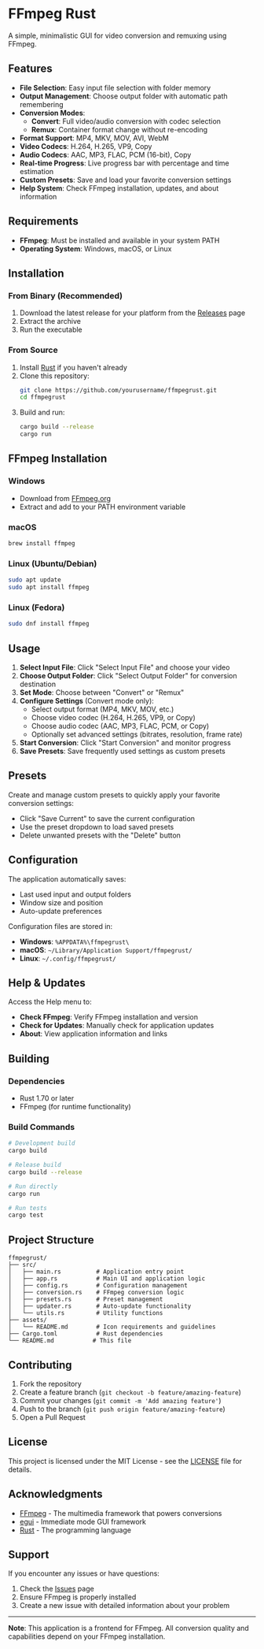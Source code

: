 # FFmpeg Rust

A simple, minimalistic GUI for video conversion and remuxing using FFmpeg.

## Features

- **File Selection**: Easy input file selection with folder memory
- **Output Management**: Choose output folder with automatic path remembering
- **Conversion Modes**:
  - **Convert**: Full video/audio conversion with codec selection
  - **Remux**: Container format change without re-encoding
- **Format Support**: MP4, MKV, MOV, AVI, WebM
- **Video Codecs**: H.264, H.265, VP9, Copy
- **Audio Codecs**: AAC, MP3, FLAC, PCM (16-bit), Copy
- **Real-time Progress**: Live progress bar with percentage and time estimation
- **Custom Presets**: Save and load your favorite conversion settings
- **Help System**: Check FFmpeg installation, updates, and about information

## Requirements

- **FFmpeg**: Must be installed and available in your system PATH
- **Operating System**: Windows, macOS, or Linux

## Installation

### From Binary (Recommended)

1. Download the latest release for your platform from the [Releases](https://github.com/yourusername/ffmpegrust/releases) page
2. Extract the archive
3. Run the executable

### From Source

1. Install [Rust](https://rustup.rs/) if you haven't already
2. Clone this repository:
   ```bash
   git clone https://github.com/yourusername/ffmpegrust.git
   cd ffmpegrust
   ```
3. Build and run:
   ```bash
   cargo build --release
   cargo run
   ```

## FFmpeg Installation

### Windows
- Download from [FFmpeg.org](https://ffmpeg.org/download.html)
- Extract and add to your PATH environment variable

### macOS
```bash
brew install ffmpeg
```

### Linux (Ubuntu/Debian)
```bash
sudo apt update
sudo apt install ffmpeg
```

### Linux (Fedora)
```bash
sudo dnf install ffmpeg
```

## Usage

1. **Select Input File**: Click "Select Input File" and choose your video
2. **Choose Output Folder**: Click "Select Output Folder" for conversion destination
3. **Set Mode**: Choose between "Convert" or "Remux"
4. **Configure Settings** (Convert mode only):
   - Select output format (MP4, MKV, MOV, etc.)
   - Choose video codec (H.264, H.265, VP9, or Copy)
   - Choose audio codec (AAC, MP3, FLAC, PCM, or Copy)
   - Optionally set advanced settings (bitrates, resolution, frame rate)
5. **Start Conversion**: Click "Start Conversion" and monitor progress
6. **Save Presets**: Save frequently used settings as custom presets

## Presets

Create and manage custom presets to quickly apply your favorite conversion settings:

- Click "Save Current" to save the current configuration
- Use the preset dropdown to load saved presets
- Delete unwanted presets with the "Delete" button

## Configuration

The application automatically saves:
- Last used input and output folders
- Window size and position
- Auto-update preferences

Configuration files are stored in:
- **Windows**: `%APPDATA%\ffmpegrust\`
- **macOS**: `~/Library/Application Support/ffmpegrust/`
- **Linux**: `~/.config/ffmpegrust/`

## Help & Updates

Access the Help menu to:
- **Check FFmpeg**: Verify FFmpeg installation and version
- **Check for Updates**: Manually check for application updates
- **About**: View application information and links

## Building

### Dependencies
- Rust 1.70 or later
- FFmpeg (for runtime functionality)

### Build Commands
```bash
# Development build
cargo build

# Release build
cargo build --release

# Run directly
cargo run

# Run tests
cargo test
```

## Project Structure

```
ffmpegrust/
├── src/
│   ├── main.rs          # Application entry point
│   ├── app.rs           # Main UI and application logic
│   ├── config.rs        # Configuration management
│   ├── conversion.rs    # FFmpeg conversion logic
│   ├── presets.rs       # Preset management
│   ├── updater.rs       # Auto-update functionality
│   └── utils.rs         # Utility functions
├── assets/
│   └── README.md        # Icon requirements and guidelines
├── Cargo.toml           # Rust dependencies
└── README.md           # This file
```

## Contributing

1. Fork the repository
2. Create a feature branch (`git checkout -b feature/amazing-feature`)
3. Commit your changes (`git commit -m 'Add amazing feature'`)
4. Push to the branch (`git push origin feature/amazing-feature`)
5. Open a Pull Request

## License

This project is licensed under the MIT License - see the [LICENSE](LICENSE) file for details.

## Acknowledgments

- [FFmpeg](https://ffmpeg.org/) - The multimedia framework that powers conversions
- [egui](https://github.com/emilk/egui) - Immediate mode GUI framework
- [Rust](https://www.rust-lang.org/) - The programming language

## Support

If you encounter any issues or have questions:

1. Check the [Issues](https://github.com/yourusername/ffmpegrust/issues) page
2. Ensure FFmpeg is properly installed
3. Create a new issue with detailed information about your problem

---

**Note**: This application is a frontend for FFmpeg. All conversion quality and capabilities depend on your FFmpeg installation.